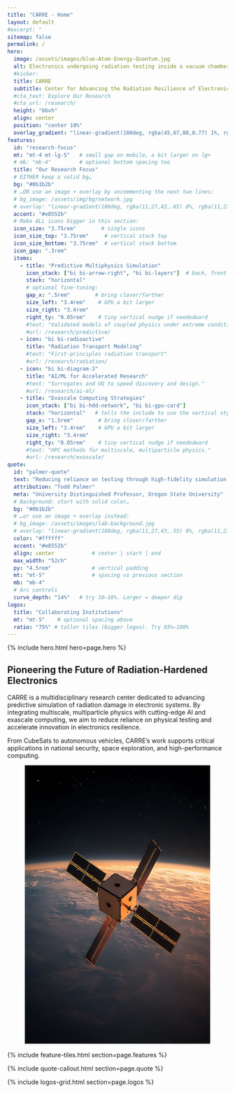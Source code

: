 ```yaml
---
title: "CARRE - Home"
layout: default
#excerpt: "
sitemap: false
permalink: /
hero:
  image: /assets/images/blue-Atom-Energy-Quantum.jpg
  alt: Electronics undergoing radiation testing inside a vacuum chamber
  #kicker: 
  title: CARRE
  subtitle: Center for Advancing the Radiation Resilience of Electronics
  #cta_text: Explore Our Research
  #cta_url: /research/
  height: "66vh"
  align: center
  position: "center 10%"
  overlay_gradient: "linear-gradient(180deg, rgba(45,67,88,0.77) 1%, rgba(4,19,30,0.97) 100%)"
features:
  id: "research-focus"
  mt: "mt-4 mt-lg-5"   # small gap on mobile, a bit larger on lg+
  # mb: "mb-4"         # optional bottom spacing too
  title: "Our Research Focus"
  # EITHER keep a solid bg…
  bg: "#0b1b2b"
  # …OR use an image + overlay by uncommenting the next two lines:
  # bg_image: /assets/img/bg/network.jpg
  # overlay: "linear-gradient(180deg, rgba(11,27,43,.65) 0%, rgba(11,27,43,.95) 100%)"
  accent: "#e8552b"
  # Make ALL icons bigger in this section:
  icon_size: "3.75rem"        # single icons
  icon_size_top: "3.75rem"     # vertical stack top
  icon_size_bottom: "3.75rem"  # vertical stack bottom
  icon_gap: ".3rem"
  items:
    - title: "Predictive Multiphysics Simulation"
      icon_stack: ["bi bi-arrow-right", "bi bi-layers"]  # back, front
      stack: "horizontal"
      # optional fine-tuning:
      gap_x: ".5rem"        # bring closer/farther
      size_left: "3.4rem"    # GPU a bit larger
      size_right: "3.4rem"
      right_ty: "0.05rem"    # tiny vertical nudge if neededward
      #text: "Validated models of coupled physics under extreme conditions."
      #url: /research/predictive/
    - icon: "bi bi-radioactive"
      title: "Radiation Transport Modeling"
      #text: "First-principles radiation transport"
      #url: /research/radiation/
    - icon: "bi bi-diagram-3"
      title: "AI/ML for Accelerated Research"
      #text: "Surrogates and UQ to speed discovery and design."
      #url: /research/ai-ml/
    - title: "Exascale Computing Strategies"
      icon_stack: ["bi bi-hdd-network", "bi bi-gpu-card"]
      stack: "horizontal"   # tells the include to use the vertical style
      gap_x: "1.5rem"        # bring closer/farther
      size_left: "3.4rem"    # GPU a bit larger
      size_right: "3.4rem"
      right_ty: "0.05rem"    # tiny vertical nudge if neededward
      #text: "HPC methods for multiscale, multiparticle physics."
      #url: /research/exascale/
quote:
  id: "palmer-quote"
  text: "Reducing reliance on testing through high-fidelity simulation."
  attribution: "Todd Palmer"
  meta: "University Distinguished Professor, Oregon State University"
  # Background: start with solid color…
  bg: "#0b1b2b"
  # …or use an image + overlay instead:
  # bg_image: /assets/images/lab-background.jpg
  # overlay: "linear-gradient(180deg, rgba(11,27,43,.55) 0%, rgba(11,27,43,.9) 100%)"
  color: "#ffffff"
  accent: "#e8552b"
  align: center            # center | start | end
  max_width: "52ch"
  py: "4.5rem"             # vertical padding
  mt: "mt-5"               # spacing vs previous section
  mb: "mb-4"
  # Arc controls
  curve_depth: "14%"   # try 10–18%. Larger = deeper dip
logos:
  title: "Collaborating Institutions"
  mt: "mt-5"    # optional spacing above
  ratio: "75%" # taller tiles (bigger logos). Try 85%–100%
---
```


<div markdown="0">
{% include hero.html hero=page.hero %}
</div>

<div class="row g-4 align-items-stretch" markdown="0">
  <div class="col-lg-6">
    <div class="p-4 bg-body-tertiary h-100">
      <h2>Pioneering the Future of Radiation-Hardened Electronics</h2>
      <p>CARRE is a multidisciplinary research center dedicated to advancing predictive simulation of radiation damage in electronic systems. By integrating multiscale, multiparticle physics with cutting-edge AI and exascale computing, we aim to reduce reliance on physical testing and accelerate innovation in electronics resilience.</p>
      <p>From CubeSats to autonomous vehicles, CARRE’s work supports critical applications in national security, space exploration, and high-performance computing.</p>
    </div>
  </div>

  <div class="col-lg-6">
    <figure class="m-0 ratio ratio-4x3">  <!-- try ratio-21x9, ratio-4x3, etc. -->
      <img
        src="/assets/images/CubeSat.jpg"
        alt="Depiction of cube satellite in space"
        class="w-100 h-100 of-cover"
        loading="lazy"
      />
    </figure>
  </div>
</div>

<div markdown="0">
{% include feature-tiles.html section=page.features %}

{% include quote-callout.html section=page.quote %}

{% include logos-grid.html section=page.logos %}
</div>
